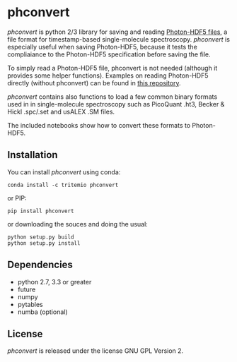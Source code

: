 # phconvert

*phconvert* is python 2/3 library for saving and reading 
[Photon-HDF5 files](http://photon-hdf5.readthedocs.org/),
a file format for timestamp-based single-molecule spectroscopy.
*phconvert* is especially useful when saving Photon-HDF5, because 
it tests the compliaiance to the Photon-HDF5 specification
before saving the file.

To simply read a Photon-HDF5 file, phconvert is not needed (although it provides 
some helper functions). Examples on reading Photon-HDF5 directly (without phconvert) 
can be found in [this repository](https://github.com/Photon-Data/photon_hdf5_reading_examples).

*phconvert* contains also functions to load a few common binary formats 
used in in single-molecule spectroscopy such as PicoQuant .ht3, 
Becker & Hickl .spc/.set and usALEX .SM files.

The included notebooks show how to convert these formats to Photon-HDF5.

## Installation

You can install *phconvert* using conda:

    conda install -c tritemio phconvert
    
or PIP:

    pip install phconvert

or downloading the souces and doing the usual:

    python setup.py build
    python setup.py install
    
## Dependencies

- python 2.7, 3.3 or greater
- future
- numpy
- pytables
- numba (optional)
    
## License

*phconvert* is released under the license GNU GPL Version 2.

